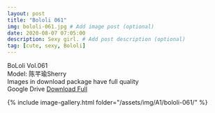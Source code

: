 ```yaml
---
layout: post
title: "Bololi 061"
img: bololi-061.jpg # Add image post (optional)
date: 2020-08-07 07:05:00
description: Sexy girl. # Add post description (optional)
tag: [cute, sexy, Bololi]
---
```

BoLoli Vol.061  
Model: 陈芊瑜Sherry                                    
Images in download package have full quality                    
Google Drive [Download Full](http://gestyy.com/ewPonn)

{% include image-gallery.html folder="/assets/img/A1/bololi-061/" %}
